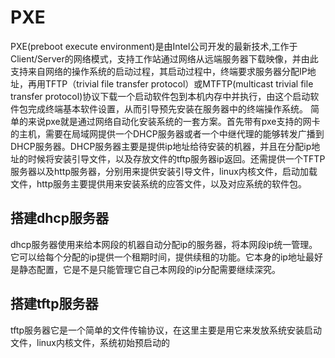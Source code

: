# PXE
  PXE(preboot execute environment)是由Intel公司开发的最新技术,工作于Client/Server的网络模式，支持工作站通过网络从远端服务器下载映像，并由此支持来自网络的操作系统的启动过程，其启动过程中，终端要求服务器分配IP地址，再用TFTP（trivial file transfer protocol）或MTFTP(multicast trivial file transfer protocol)协议下载一个启动软件包到本机内存中并执行，由这个启动软件包完成终端基本软件设置，从而引导预先安装在服务器中的终端操作系统。
  简单的来说pxe就是通过网络自动化安装系统的一套方案。首先带有pxe支持的网卡的主机，需要在局域网提供一个DHCP服务器或者一个中继代理的能够转发广播到DHCP服务器。DHCP服务器主要是提供ip地址给待安装的机器，并且在分配ip地址的时候将安装引导文件，以及存放文件的tftp服务器ip返回。还需提供一个TFTP服务器以及http服务器，分别用来提供安装引导文件，linux内核文件，启动加载文件，http服务主要提供用来安装系统的应答文件，以及对应系统的软件包。
  
 ## 搭建dhcp服务器
   dhcp服务器使用来给本网段的机器自动分配ip的服务器，将本网段ip统一管理。它可以给每个分配的ip提供一个租期时间，提供续租的功能。它本身的ip地址最好是静态配置，它是不是只能管理它自己本网段的ip分配需要继续深究。
## 搭建tftp服务器
   tftp服务器它是一个简单的文件传输协议，在这里主要是用它来发放系统安装启动文件，linux内核文件，系统初始预启动的

<!--stackedit_data:
eyJoaXN0b3J5IjpbMTk0MTQxNzQzNCw0NDY3NzM4OTksMTI2Nz
I0MjQ1MSwtNTY3OTk1NjksMjA1NzcyMTI2LC05MDMyODgzNzRd
fQ==
-->